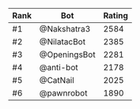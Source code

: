 Rank|Bot|Rating
---|---|---
#1|@Nakshatra3|2584
#2|@NilatacBot|2385
#3|@OpeningsBot|2281
#4|@anti-bot|2178
#5|@CatNail|2025
#6|@pawnrobot|1890
